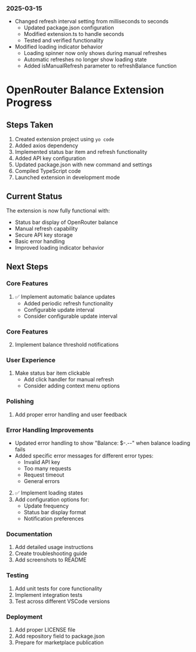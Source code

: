 ### 2025-03-15
- Changed refresh interval setting from milliseconds to seconds
  - Updated package.json configuration
  - Modified extension.ts to handle seconds
  - Tested and verified functionality
- Modified loading indicator behavior
  - Loading spinner now only shows during manual refreshes
  - Automatic refreshes no longer show loading state
  - Added isManualRefresh parameter to refreshBalance function


# OpenRouter Balance Extension Progress

## Steps Taken
1. Created extension project using `yo code`
2. Added axios dependency
3. Implemented status bar item and refresh functionality
4. Added API key configuration
5. Updated package.json with new command and settings
6. Compiled TypeScript code
7. Launched extension in development mode

## Current Status

The extension is now fully functional with:
- Status bar display of OpenRouter balance
- Manual refresh capability
- Secure API key storage
- Basic error handling
- Improved loading indicator behavior

## Next Steps

### Core Features
1. ✅ Implement automatic balance updates
   - Added periodic refresh functionality
   - Configurable update interval
   - Consider configurable update interval

### Core Features
2. Implement balance threshold notifications

### User Experience
1. Make status bar item clickable
   - Add click handler for manual refresh
   - Consider adding context menu options

### Polishing
1. Add proper error handling and user feedback
### Error Handling Improvements
- Updated error handling to show "Balance: $-.--" when balance loading fails
- Added specific error messages for different error types:
  - Invalid API key
  - Too many requests
  - Request timeout
  - General errors
2. ✅ Implement loading states
3. Add configuration options for:
   - Update frequency
   - Status bar display format
   - Notification preferences

### Documentation
1. Add detailed usage instructions
2. Create troubleshooting guide
3. Add screenshots to README

### Testing
1. Add unit tests for core functionality
2. Implement integration tests
3. Test across different VSCode versions

### Deployment
1. Add proper LICENSE file
2. Add repository field to package.json
3. Prepare for marketplace publication
